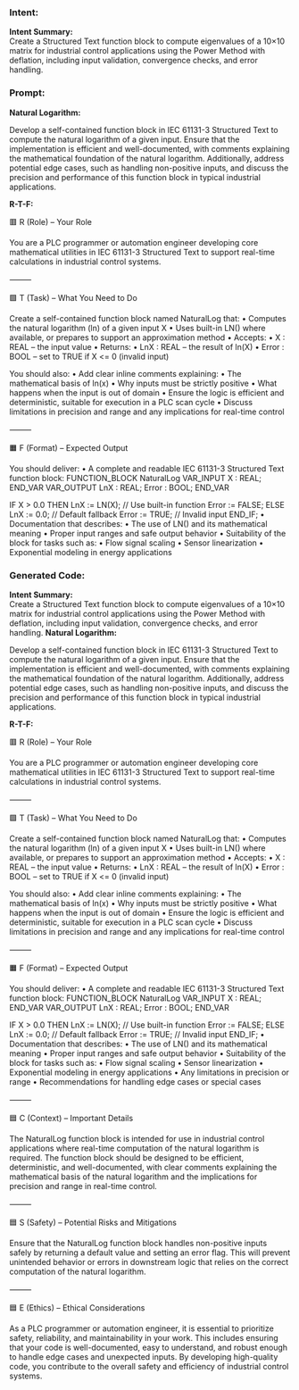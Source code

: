 ### Intent:
**Intent Summary:**  
Create a Structured Text function block to compute eigenvalues of a 10×10 matrix for industrial control applications using the Power Method with deflation, including input validation, convergence checks, and error handling.

### Prompt:
**Natural Logarithm:**

Develop a self-contained function block in IEC 61131-3 Structured Text to compute the natural logarithm of a given input. Ensure that the implementation is efficient and well-documented, with comments explaining the mathematical foundation of the natural logarithm. Additionally, address potential edge cases, such as handling non-positive inputs, and discuss the precision and performance of this function block in typical industrial applications.

**R-T-F:**

🟥 R (Role) – Your Role

You are a PLC programmer or automation engineer developing core mathematical utilities in IEC 61131-3 Structured Text to support real-time calculations in industrial control systems.

⸻

🟩 T (Task) – What You Need to Do

Create a self-contained function block named NaturalLog that:
	•	Computes the natural logarithm (ln) of a given input X
	•	Uses built-in LN() where available, or prepares to support an approximation method
	•	Accepts:
	•	X : REAL – the input value
	•	Returns:
	•	LnX : REAL – the result of ln(X)
	•	Error : BOOL – set to TRUE if X <= 0 (invalid input)

You should also:
	•	Add clear inline comments explaining:
	•	The mathematical basis of ln(x)
	•	Why inputs must be strictly positive
	•	What happens when the input is out of domain
	•	Ensure the logic is efficient and deterministic, suitable for execution in a PLC scan cycle
	•	Discuss limitations in precision and range and any implications for real-time control

⸻

🟧 F (Format) – Expected Output

You should deliver:
	•	A complete and readable IEC 61131-3 Structured Text function block:
 FUNCTION_BLOCK NaturalLog
VAR_INPUT
    X : REAL;
END_VAR
VAR_OUTPUT
    LnX : REAL;
    Error : BOOL;
END_VAR

IF X > 0.0 THEN
    LnX := LN(X);    // Use built-in function
    Error := FALSE;
ELSE
    LnX := 0.0;      // Default fallback
    Error := TRUE;   // Invalid input
END_IF;
	•	Documentation that describes:
	•	The use of LN() and its mathematical meaning
	•	Proper input ranges and safe output behavior
	•	Suitability of the block for tasks such as:
	•	Flow signal scaling
	•	Sensor linearization
	•	Exponential modeling in energy applications

### Generated Code:
**Intent Summary:**  
Create a Structured Text function block to compute eigenvalues of a 10×10 matrix for industrial control applications using the Power Method with deflation, including input validation, convergence checks, and error handling.
**Natural Logarithm:**

Develop a self-contained function block in IEC 61131-3 Structured Text to compute the natural logarithm of a given input. Ensure that the implementation is efficient and well-documented, with comments explaining the mathematical foundation of the natural logarithm. Additionally, address potential edge cases, such as handling non-positive inputs, and discuss the precision and performance of this function block in typical industrial applications.

**R-T-F:**

🟥 R (Role) – Your Role

You are a PLC programmer or automation engineer developing core mathematical utilities in IEC 61131-3 Structured Text to support real-time calculations in industrial control systems.

⸻

🟩 T (Task) – What You Need to Do

Create a self-contained function block named NaturalLog that:
	•	Computes the natural logarithm (ln) of a given input X
	•	Uses built-in LN() where available, or prepares to support an approximation method
	•	Accepts:
	•	X : REAL – the input value
	•	Returns:
	•	LnX : REAL – the result of ln(X)
	•	Error : BOOL – set to TRUE if X <= 0 (invalid input)

You should also:
	•	Add clear inline comments explaining:
	•	The mathematical basis of ln(x)
	•	Why inputs must be strictly positive
	•	What happens when the input is out of domain
	•	Ensure the logic is efficient and deterministic, suitable for execution in a PLC scan cycle
	•	Discuss limitations in precision and range and any implications for real-time control

⸻

🟧 F (Format) – Expected Output

You should deliver:
	•	A complete and readable IEC 61131-3 Structured Text function block:
 FUNCTION_BLOCK NaturalLog
VAR_INPUT
    X : REAL;
END_VAR
VAR_OUTPUT
    LnX : REAL;
    Error : BOOL;
END_VAR

IF X > 0.0 THEN
    LnX := LN(X);    // Use built-in function
    Error := FALSE;
ELSE
    LnX := 0.0;      // Default fallback
    Error := TRUE;   // Invalid input
END_IF;
	•	Documentation that describes:
	•	The use of LN() and its mathematical meaning
	•	Proper input ranges and safe output behavior
	•	Suitability of the block for tasks such as:
	•	Flow signal scaling
	•	Sensor linearization
	•	Exponential modeling in energy applications
	•	Any limitations in precision or range
	•	Recommendations for handling edge cases or special cases

⸻

🟦 C (Context) – Important Details

The NaturalLog function block is intended for use in industrial control applications where real-time computation of the natural logarithm is required. The function block should be designed to be efficient, deterministic, and well-documented, with clear comments explaining the mathematical basis of the natural logarithm and the implications for precision and range in real-time control.

⸻

🟦 S (Safety) – Potential Risks and Mitigations

Ensure that the NaturalLog function block handles non-positive inputs safely by returning a default value and setting an error flag. This will prevent unintended behavior or errors in downstream logic that relies on the correct computation of the natural logarithm.

⸻

🟦 E (Ethics) – Ethical Considerations

As a PLC programmer or automation engineer, it is essential to prioritize safety, reliability, and maintainability in your work. This includes ensuring that your code is well-documented, easy to understand, and robust enough to handle edge cases and unexpected inputs. By developing high-quality code, you contribute to the overall safety and efficiency of industrial control systems.
